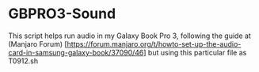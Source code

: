 # GBPRO3-Sound

This script helps run audio in my Galaxy Book Pro 3, following the guide at (Manjaro Forum) [https://forum.manjaro.org/t/howto-set-up-the-audio-card-in-samsung-galaxy-book/37090/46] but using this particular file as T0912.sh 
